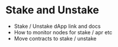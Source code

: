 # Stake and Unstake

<!-- TODO -->

- Stake / Unstake dApp link and docs
- How to monitor nodes for stake / apr etc
- Move contracts to stake / unstake
